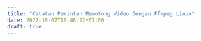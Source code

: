 ```yaml
---
title: "Catatan Perintah Memotong Video Dengan Ffmpeg Linux"
date: 2022-10-07T19:48:22+07:00
draft: true
---
```


